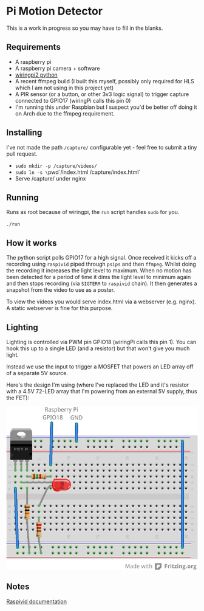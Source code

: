 Pi Motion Detector
==================

This is a work in progress so you may have to fill in the blanks.

Requirements
------------

  * A raspberry pi
  * A raspberry pi camera + software
  * [wiringpi2 python](https://github.com/Gadgetoid/WiringPi2-Python)
  * A recent ffmpeg build (I built this myself, possibly only required
    for HLS which I am not using in this project yet)
  * A PIR sensor (or a button, or other 3v3 logic signal) to trigger
    capture connected to GPIO17 (wiringPi calls this pin 0)
  * I'm running this under Raspbian but I suspect you'd be better off
    doing it on Arch due to the ffmpeg requirement.

Installing
----------

I've not made the path `/capture/` configurable yet - feel free to
submit a tiny pull request.

  * `sudo mkdir -p /capture/videos/`
  * `sudo ln -s \`pwd\`/index.html /capture/index.html`
  * Serve /capture/ under nginx

Running
-------

Runs as root because of wiringpi, the `run` script handles `sudo` for
you.

`./run`

How it works
------------

The python script polls GPIO17 for a high signal. Once received it kicks
off a recording using `raspivid` piped through `psips` and then
`ffmpeg`. Whilst doing the recording it increases the light level to
maximum. When no motion has been detected for a period of time it dims
the light level to minimum again and then stops recording (via `SIGTERM`
to `raspivid` chain). It then generates a snapshot from the video to use
as a poster.

To view the videos you would serve index.html via a webserver (e.g.
nginx). A static webserver is fine for this purpose.

Lighting
--------

Lighting is controlled via PWM pin GPIO18 (wiringPi calls this pin 1).
You can hook this up to a single LED (and a resistor) but that won't
give you much light.

Instead we use the input to trigger a MOSFET that powers an LED array off
of a separate 5V source.

Here's the design I'm using (where I've replaced the LED and it's
resistor with a 4.5V 72-LED array that I'm powering from an external 5V
supply, thus the FET):

![Lighting circuit](lighting.png)

Notes
-----

[Raspivid documentation](http://www.raspberrypi.org/wp-content/uploads/2013/07/RaspiCam-Documentation.pdf)
